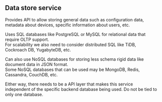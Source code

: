 ## Data store service

Provides API to allow storing general data such as configuration data, metadata about devices, specific information about users, etc.

Uses SQL databases like PostgreSQL or MySQL for relational data that require OLTP support.  
For scalability we also need to consider distributed SQL like TiDB, Cockroach DB, YugabyteDB, etc.


Can also use NoSQL databases for storing less schema rigid data like document data in JSON format.  
Some NoSQL databases that can be used may be MongoDB, Redis, Cassandra, CouchDB, etc.

Either way, there needs to be a API layer that makes this service independent of the specific backend database being used.  Do not be tied to only one database.

